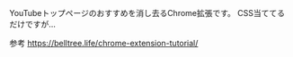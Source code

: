 <!-- @format -->
YouTubeトップページのおすすめを消し去るChrome拡張です。
CSS当ててるだけですが…

参考
https://belltree.life/chrome-extension-tutorial/
